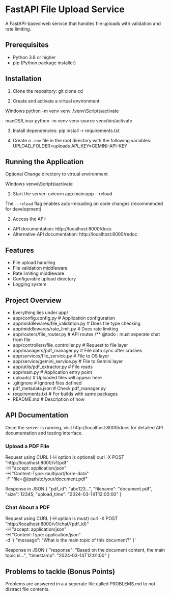 # FastAPI File Upload Service

A FastAPI-based web service that handles file uploads with validation and rate limiting.

## Prerequisites

- Python 3.8 or higher
- pip (Python package installer)

## Installation

1. Clone the repository:
git clone <repository-url>
cd <project-directory>

2. Create and activate a virtual environment:

Windows
python -m venv venv
.\venv\Scripts\activate

macOS/Linux
python -m venv venv
source venv/bin/activate

3. Install dependencies:
pip install -r requirements.txt

4. Create a `.env` file in the root directory with the following variables:
UPLOAD_FOLDER=uploads
API_KEY=GEMINI-API-KEY


## Running the Application

Optional
Change directory to virtual environment

Windows
venve\Scripts\activate


1. Start the server:
uvicorn app.main:app --reload

The `--reload` flag enables auto-reloading on code changes (recommended for development)

2. Access the API:
- API documentation: http://localhost:8000/docs
- Alternative API documentation: http://localhost:8000/redoc

## Features

- File upload handling
- File validation middleware
- Rate limiting middleware
- Configurable upload directory
- Logging system

## Project Overview

- Everything lies under app/
- app/config.config.py # Application configuration
- app/middlewares/file_validation.py # Does file type checking
- app/middlewares/rate_limit.py # Does rate limiting
- app/routers/file_router.py # API routes /** @todo : must seperate chat from file
- app/controllers/file_controller.py # Request to file layer
- app/managers/pdf_manager.py # File data sync after crashes
- app/services/file_service.py # File to OS layer
- app/service/gemini_service.py # File to Gemini layer
- app/utils/pdf_extractor.py # File reads
- app/main.py # Application entry point
- uploads/ # Uploaded files will appear here
- .gitignore # Ignored files defined
- pdf_metadata.json # Check pdf_manager.py
- requirements.txt # For builds with same packages
- README.md # Description of how

## API Documentation

Once the server is running, visit http://localhost:8000/docs for detailed API documentation and testing interface.

### Upload a PDF File
Request using CURL (-H option is optional)
curl -X POST "http://localhost:8000/v1/pdf" \
-H "accept: application/json" \
-H "Content-Type: multipart/form-data" \
-F "file=@/path/to/your/document.pdf"

Response in JSON
{
"pdf_id": "abc123...",
"filename": "document.pdf",
"size": 12345,
"upload_time": "2024-03-14T12:00:00"
}

### Chat About a PDF
Request using CURL (-H option is must)
curl -X POST "http://localhost:8000/v1/chat/{pdf_id}" \
-H "accept: application/json" \
-H "Content-Type: application/json" \
-d '{
"message": "What is the main topic of this document?"
}'

Response in JSON
{
"response": "Based on the document content, the main topic is...",
"timestamp": "2024-03-14T12:01:00"
}


## Problems to tackle (Bonus Points)
Problems are answered in a a seperate file called PROBLEMS.md to not distract file contents.